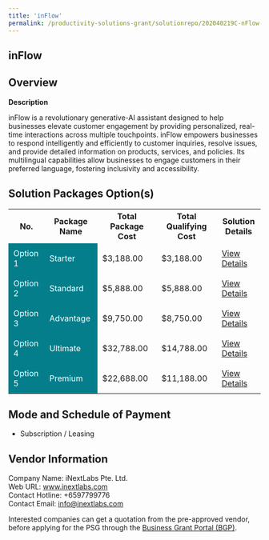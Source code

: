 ```yaml
---
title: 'inFlow'
permalink: /productivity-solutions-grant/solutionrepo/202040219C-nFlow-G
---
```


## inFlow

## Overview

**Description**

inFlow is a revolutionary generative-AI assistant designed to help businesses elevate customer engagement by providing personalized, real-time interactions across multiple touchpoints. inFlow empowers businesses to respond intelligently and efficiently to customer inquiries, resolve issues, and provide detailed information on products, services, and policies. Its multilingual capabilities allow businesses to engage customers in their preferred language, fostering inclusivity and accessibility.

## Solution Packages Option(s)

<table>
<tr>
<th><b>No.</b></th>
<th><b>Package Name</b></th>
<th><b>Total Package Cost</b></th>
<th><b>Total Qualifying Cost</b></th>
<th><b>Solution Details</b></th>
</tr>
<tr>
<td style='padding: 10px; background-color: #037E8A; color: #FFFFFF;'>Option 1</td>
<td style='padding: 10px; background-color: #037E8A; color: #FFFFFF;'>Starter</td>
<td style='padding: 10px;'>$3,188.00</td>
<td style='padding: 10px;'>$3,188.00</td>
<td style='padding: 10px;'><a href='/images/psg/202040219C_20240245_180920205_Desensitised_Annex3_Part1.pdf' target='_blank'>View Details</a></td>
</tr>
<tr>
<td style='padding: 10px; background-color: #037E8A; color: #FFFFFF;'>Option 2</td>
<td style='padding: 10px; background-color: #037E8A; color: #FFFFFF;'>Standard</td>
<td style='padding: 10px;'>$5,888.00</td>
<td style='padding: 10px;'>$5,888.00</td>
<td style='padding: 10px;'><a href='/images/psg/202040219C_20240245_180920205_Desensitised_Annex3_Part2.pdf' target='_blank'>View Details</a></td>
</tr>
<tr>
<td style='padding: 10px; background-color: #037E8A; color: #FFFFFF;'>Option 3</td>
<td style='padding: 10px; background-color: #037E8A; color: #FFFFFF;'>Advantage</td>
<td style='padding: 10px;'>$9,750.00</td>
<td style='padding: 10px;'>$8,750.00</td>
<td style='padding: 10px;'><a href='/images/psg/202040219C_20240245_180920205_Desensitised_Annex3_Part3.pdf' target='_blank'>View Details</a></td>
</tr>
<tr>
<td style='padding: 10px; background-color: #037E8A; color: #FFFFFF;'>Option 4</td>
<td style='padding: 10px; background-color: #037E8A; color: #FFFFFF;'>Ultimate</td>
<td style='padding: 10px;'>$32,788.00</td>
<td style='padding: 10px;'>$14,788.00</td>
<td style='padding: 10px;'><a href='/images/psg/202040219C_20240245_180920205_Desensitised_Annex3_Part2.pdf' target='_blank'>View Details</a></td>
</tr>
<tr>
<td style='padding: 10px; background-color: #037E8A; color: #FFFFFF;'>Option 5</td>
<td style='padding: 10px; background-color: #037E8A; color: #FFFFFF;'>Premium</td>
<td style='padding: 10px;'>$22,688.00</td>
<td style='padding: 10px;'>$11,188.00</td>
<td style='padding: 10px;'><a href='/images/psg/202040219C_20240245_180920205_Desensitised_Annex3_Part3.pdf' target='_blank'>View Details</a></td>
</tr>
</table>

## Mode and Schedule of Payment

 - Subscription / Leasing

## Vendor Information

 Company Name: iNextLabs Pte. Ltd.<br>Web URL: www.inextlabs.com <br>Contact Hotline: +6597799776 <br>Contact Email: info@inextlabs.com <br>

Interested companies can get a quotation from the pre-approved vendor, before applying for the PSG through the <a href='https://www.businessgrants.gov.sg/' target='_blank' rel='noopener'>Business Grant Portal (BGP)</a>.

<script src="/jquery/resize-tables.js"></script>
